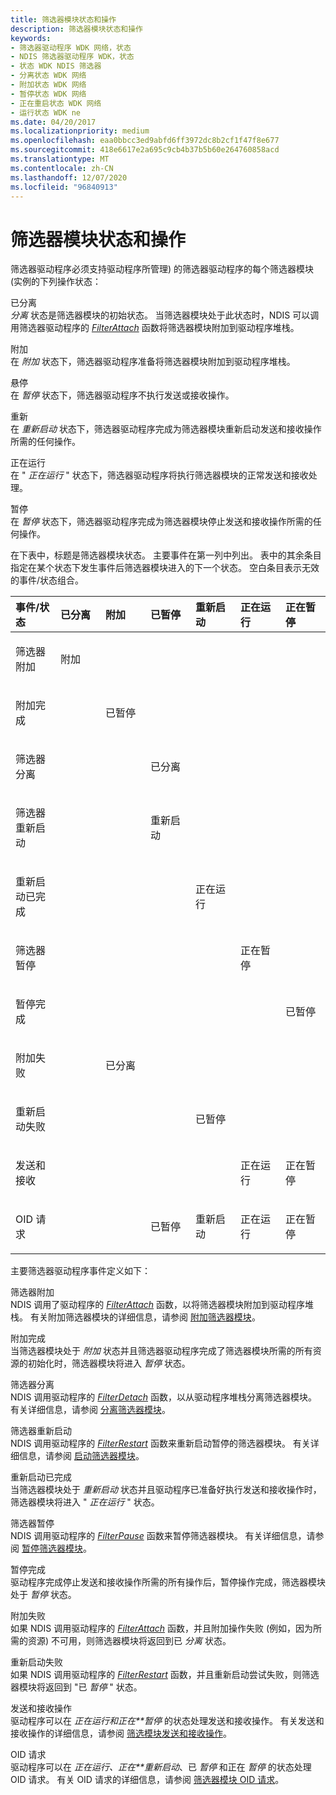 ```yaml
---
title: 筛选器模块状态和操作
description: 筛选器模块状态和操作
keywords:
- 筛选器驱动程序 WDK 网络，状态
- NDIS 筛选器驱动程序 WDK，状态
- 状态 WDK NDIS 筛选器
- 分离状态 WDK 网络
- 附加状态 WDK 网络
- 暂停状态 WDK 网络
- 正在重启状态 WDK 网络
- 运行状态 WDK ne
ms.date: 04/20/2017
ms.localizationpriority: medium
ms.openlocfilehash: eaa0bbcc3ed9abfd6ff3972dc8b2cf1f47f8e677
ms.sourcegitcommit: 418e6617e2a695c9cb4b37b5b60e264760858acd
ms.translationtype: MT
ms.contentlocale: zh-CN
ms.lasthandoff: 12/07/2020
ms.locfileid: "96840913"
---
```

# <a name="filter-module-states-and-operations"></a>筛选器模块状态和操作





筛选器驱动程序必须支持驱动程序所管理) 的筛选器驱动程序的每个筛选器模块 (实例的下列操作状态：

<a href="" id="detached"></a>已分离  
*分离* 状态是筛选器模块的初始状态。 当筛选器模块处于此状态时，NDIS 可以调用筛选器驱动程序的 [*FilterAttach*](/windows-hardware/drivers/ddi/ndis/nc-ndis-filter_attach) 函数将筛选器模块附加到驱动程序堆栈。

<a href="" id="attaching"></a>附加  
在 *附加* 状态下，筛选器驱动程序准备将筛选器模块附加到驱动程序堆栈。

<a href="" id="paused"></a>悬停  
在 *暂停* 状态下，筛选器驱动程序不执行发送或接收操作。

<a href="" id="restarting"></a>重新  
在 *重新启动* 状态下，筛选器驱动程序完成为筛选器模块重新启动发送和接收操作所需的任何操作。

<a href="" id="running"></a>正在运行  
在 " *正在运行* " 状态下，筛选器驱动程序将执行筛选器模块的正常发送和接收处理。

<a href="" id="pausing"></a>暂停  
在 *暂停* 状态下，筛选器驱动程序完成为筛选器模块停止发送和接收操作所需的任何操作。

在下表中，标题是筛选器模块状态。 主要事件在第一列中列出。 表中的其余条目指定在某个状态下发生事件后筛选器模块进入的下一个状态。 空白条目表示无效的事件/状态组合。

<table style="width:100%;">
<colgroup>
<col width="14%" />
<col width="14%" />
<col width="14%" />
<col width="14%" />
<col width="14%" />
<col width="14%" />
<col width="14%" />
</colgroup>
<thead>
<tr class="header">
<th align="left">事件/状态</th>
<th align="left">已分离</th>
<th align="left">附加</th>
<th align="left">已暂停</th>
<th align="left">重新启动</th>
<th align="left">正在运行</th>
<th align="left">正在暂停</th>
</tr>
</thead>
<tbody>
<tr class="odd">
<td align="left"><p>筛选器附加</p></td>
<td align="left"><p>附加</p></td>
<td align="left"></td>
<td align="left"></td>
<td align="left"></td>
<td align="left"></td>
<td align="left"></td>
</tr>
<tr class="even">
<td align="left"><p>附加完成</p></td>
<td align="left"></td>
<td align="left"><p>已暂停</p></td>
<td align="left"></td>
<td align="left"></td>
<td align="left"></td>
<td align="left"></td>
</tr>
<tr class="odd">
<td align="left"><p>筛选器分离</p></td>
<td align="left"></td>
<td align="left"></td>
<td align="left"><p>已分离</p></td>
<td align="left"></td>
<td align="left"></td>
<td align="left"></td>
</tr>
<tr class="even">
<td align="left"><p>筛选器重新启动</p></td>
<td align="left"></td>
<td align="left"></td>
<td align="left"><p>重新启动</p></td>
<td align="left"></td>
<td align="left"></td>
<td align="left"></td>
</tr>
<tr class="odd">
<td align="left"><p>重新启动已完成</p></td>
<td align="left"></td>
<td align="left"></td>
<td align="left"></td>
<td align="left"><p>正在运行</p></td>
<td align="left"></td>
<td align="left"></td>
</tr>
<tr class="even">
<td align="left"><p>筛选器暂停</p></td>
<td align="left"></td>
<td align="left"></td>
<td align="left"></td>
<td align="left"></td>
<td align="left"><p>正在暂停</p></td>
<td align="left"></td>
</tr>
<tr class="odd">
<td align="left"><p>暂停完成</p></td>
<td align="left"></td>
<td align="left"></td>
<td align="left"></td>
<td align="left"></td>
<td align="left"></td>
<td align="left"><p>已暂停</p></td>
</tr>
<tr class="even">
<td align="left"><p>附加失败</p></td>
<td align="left"></td>
<td align="left"><p>已分离</p></td>
<td align="left"></td>
<td align="left"></td>
<td align="left"></td>
<td align="left"></td>
</tr>
<tr class="odd">
<td align="left"><p>重新启动失败</p></td>
<td align="left"></td>
<td align="left"></td>
<td align="left"></td>
<td align="left"><p>已暂停</p></td>
<td align="left"></td>
<td align="left"></td>
</tr>
<tr class="even">
<td align="left"><p>发送和接收</p></td>
<td align="left"></td>
<td align="left"></td>
<td align="left"></td>
<td align="left"></td>
<td align="left"><p>正在运行</p></td>
<td align="left"><p>正在暂停</p></td>
</tr>
<tr class="odd">
<td align="left"><p>OID 请求</p></td>
<td align="left"></td>
<td align="left"></td>
<td align="left"><p>已暂停</p></td>
<td align="left"><p>重新启动</p></td>
<td align="left"><p>正在运行</p></td>
<td align="left"><p>正在暂停</p></td>
</tr>
</tbody>
</table>

 

主要筛选器驱动程序事件定义如下：

<a href="" id="--------filter-attach--------"></a> 筛选器附加   
NDIS 调用了驱动程序的 [*FilterAttach*](/windows-hardware/drivers/ddi/ndis/nc-ndis-filter_attach) 函数，以将筛选器模块附加到驱动程序堆栈。 有关附加筛选器模块的详细信息，请参阅 [附加筛选器模块](attaching-a-filter-module.md)。

<a href="" id="attach-is-complete"></a>附加完成  
当筛选器模块处于 *附加* 状态并且筛选器驱动程序完成了筛选器模块所需的所有资源的初始化时，筛选器模块将进入 *暂停* 状态。

<a href="" id="--------filter-detach--------"></a> 筛选器分离   
NDIS 调用驱动程序的 [*FilterDetach*](/windows-hardware/drivers/ddi/ndis/nc-ndis-filter_detach) 函数，以从驱动程序堆栈分离筛选器模块。 有关详细信息，请参阅 [分离筛选器模块](detaching-a-filter-module.md)。

<a href="" id="--------filter-restart--------"></a> 筛选器重新启动   
NDIS 调用驱动程序的 [*FilterRestart*](/windows-hardware/drivers/ddi/ndis/nc-ndis-miniport_restart) 函数来重新启动暂停的筛选器模块。 有关详细信息，请参阅 [启动筛选器模块](starting-a-filter-module.md)。

<a href="" id="restart-is-complete"></a>重新启动已完成  
当筛选器模块处于 *重新启动* 状态并且驱动程序已准备好执行发送和接收操作时，筛选器模块将进入 " *正在运行* " 状态。

<a href="" id="--------filter-pause--------"></a> 筛选器暂停   
NDIS 调用驱动程序的 [*FilterPause*](/windows-hardware/drivers/ddi/ndis/nc-ndis-filter_pause) 函数来暂停筛选器模块。 有关详细信息，请参阅 [暂停筛选器模块](pausing-a-filter-module.md)。

<a href="" id="pause-is-complete"></a>暂停完成  
驱动程序完成停止发送和接收操作所需的所有操作后，暂停操作完成，筛选器模块处于 *暂停* 状态。

<a href="" id="attach-failed"></a>附加失败  
如果 NDIS 调用驱动程序的 [*FilterAttach*](/windows-hardware/drivers/ddi/ndis/nc-ndis-filter_attach) 函数，并且附加操作失败 (例如，因为所需的资源) 不可用，则筛选器模块将返回到已 *分离* 状态。

<a href="" id="restart-failed"></a>重新启动失败  
如果 NDIS 调用驱动程序的 [*FilterRestart*](/windows-hardware/drivers/ddi/ndis/nc-ndis-filter_restart) 函数，并且重新启动尝试失败，则筛选器模块将返回到 "已 *暂停* " 状态。

<a href="" id="send-and-receive-operations"></a>发送和接收操作  
驱动程序可以在 *正在运行和正在**暂停* 的状态处理发送和接收操作。 有关发送和接收操作的详细信息，请参阅 [筛选模块发送和接收操作](filter-module-send-and-receive-operations.md)。

<a href="" id="oid-requests"></a>OID 请求  
驱动程序可以在 *正在运行、正在**重新启动*、已 *暂停* 和正在 *暂停* 的状态处理 OID 请求。 有关 OID 请求的详细信息，请参阅 [筛选器模块 OID 请求](filter-module-oid-requests.md)。

 

